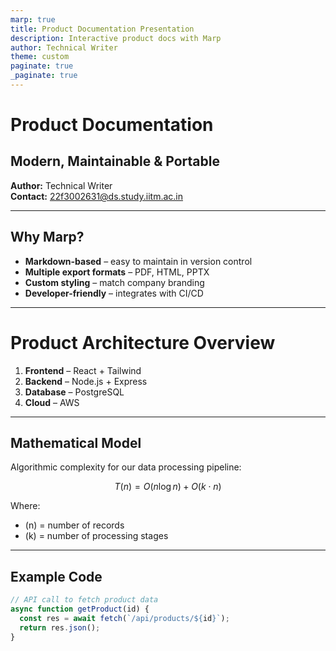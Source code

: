 ```yaml
---
marp: true
title: Product Documentation Presentation
description: Interactive product docs with Marp
author: Technical Writer
theme: custom
paginate: true
_paginate: true
---
```


<!--
theme: custom
class: lead
style: |
  section {
    font-family: 'Segoe UI', sans-serif;
    font-size: 1.1em;
  }
  h1, h2 {
    color: #004080;
  }
  footer {
    color: #888;
    font-size: 0.8em;
  }
-->
<!-- _footer: "© 2025 Software Company | Contact: 22f3002631@ds.study.iitm.ac.in" -->

# Product Documentation  
## Modern, Maintainable & Portable

**Author:** Technical Writer  
**Contact:** 22f3002631@ds.study.iitm.ac.in

---

## Why Marp?

- **Markdown-based** – easy to maintain in version control
- **Multiple export formats** – PDF, HTML, PPTX
- **Custom styling** – match company branding
- **Developer-friendly** – integrates with CI/CD

---

<!-- _backgroundImage: url('https://images.unsplash.com/photo-1518770660439-4636190af475?fit=crop&w=1600&q=80') -->
<!-- _backgroundColor: rgba(0,0,0,0.5) -->
<!-- _color: white -->
# Product Architecture Overview

1. **Frontend** – React + Tailwind  
2. **Backend** – Node.js + Express  
3. **Database** – PostgreSQL  
4. **Cloud** – AWS

---

## Mathematical Model

Algorithmic complexity for our data processing pipeline:

$$
T(n) = O(n \log n) + O(k \cdot n)
$$

Where:  
- \(n\) = number of records  
- \(k\) = number of processing stages

---

## Example Code

```javascript
// API call to fetch product data
async function getProduct(id) {
  const res = await fetch(`/api/products/${id}`);
  return res.json();
}
